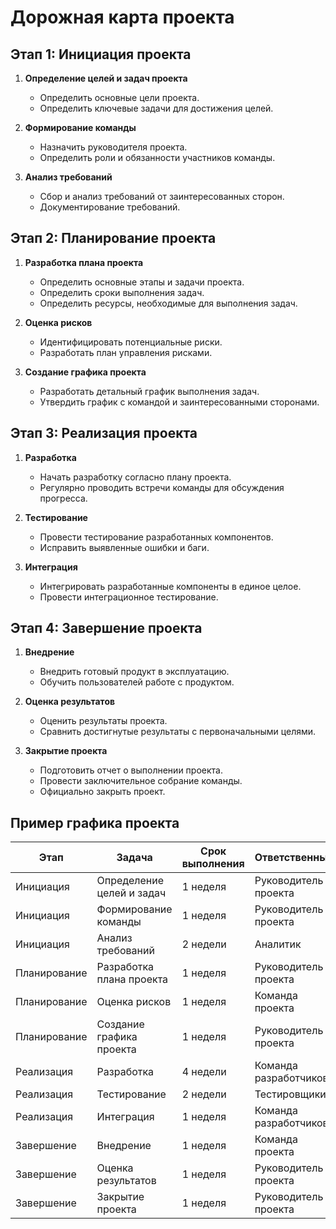 # Дорожная карта проекта

## Этап 1: Инициация проекта
1. **Определение целей и задач проекта**
   - Определить основные цели проекта.
   - Определить ключевые задачи для достижения целей.

2. **Формирование команды**
   - Назначить руководителя проекта.
   - Определить роли и обязанности участников команды.

3. **Анализ требований**
   - Сбор и анализ требований от заинтересованных сторон.
   - Документирование требований.

## Этап 2: Планирование проекта
1. **Разработка плана проекта**
   - Определить основные этапы и задачи проекта.
   - Определить сроки выполнения задач.
   - Определить ресурсы, необходимые для выполнения задач.

2. **Оценка рисков**
   - Идентифицировать потенциальные риски.
   - Разработать план управления рисками.

3. **Создание графика проекта**
   - Разработать детальный график выполнения задач.
   - Утвердить график с командой и заинтересованными сторонами.

## Этап 3: Реализация проекта
1. **Разработка**
   - Начать разработку согласно плану проекта.
   - Регулярно проводить встречи команды для обсуждения прогресса.

2. **Тестирование**
   - Провести тестирование разработанных компонентов.
   - Исправить выявленные ошибки и баги.

3. **Интеграция**
   - Интегрировать разработанные компоненты в единое целое.
   - Провести интеграционное тестирование.

## Этап 4: Завершение проекта
1. **Внедрение**
   - Внедрить готовый продукт в эксплуатацию.
   - Обучить пользователей работе с продуктом.

2. **Оценка результатов**
   - Оценить результаты проекта.
   - Сравнить достигнутые результаты с первоначальными целями.

3. **Закрытие проекта**
   - Подготовить отчет о выполнении проекта.
   - Провести заключительное собрание команды.
   - Официально закрыть проект.

## Пример графика проекта

| Этап | Задача | Срок выполнения | Ответственный |
|------|--------|-----------------|---------------|
| Инициация | Определение целей и задач | 1 неделя | Руководитель проекта |
| Инициация | Формирование команды | 1 неделя | Руководитель проекта |
| Инициация | Анализ требований | 2 недели | Аналитик |
| Планирование | Разработка плана проекта | 1 неделя | Руководитель проекта |
| Планирование | Оценка рисков | 1 неделя | Команда проекта |
| Планирование | Создание графика проекта | 1 неделя | Руководитель проекта |
| Реализация | Разработка | 4 недели | Команда разработчиков |
| Реализация | Тестирование | 2 недели | Тестировщики |
| Реализация | Интеграция | 1 неделя | Команда разработчиков |
| Завершение | Внедрение | 1 неделя | Команда проекта |
| Завершение | Оценка результатов | 1 неделя | Руководитель проекта |
| Завершение | Закрытие проекта | 1 неделя | Руководитель проекта |